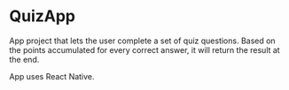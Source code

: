 # QuizApp

App project that lets the user complete a set of quiz questions. Based on the points accumulated for every correct answer, it will return the result at the end.

App uses React Native.
